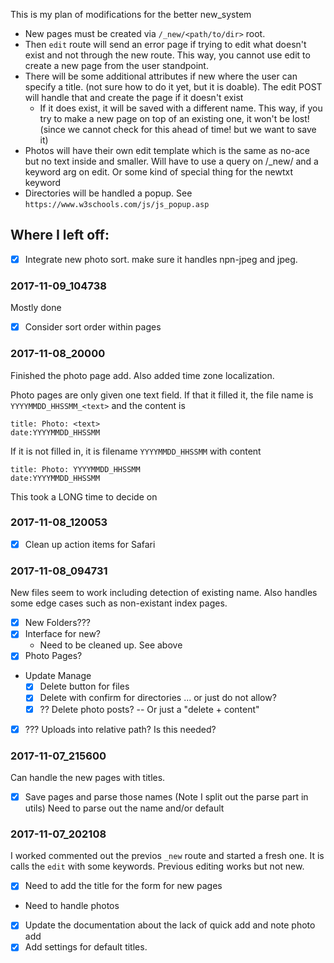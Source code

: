 This is my plan of modifications for the better new_system

* New pages must be created via `/_new/<path/to/dir>` root.
* Then `edit` route will send an error page if trying to edit what doesn't exist and not through the new route. This way, you cannot use edit to create a new page from the user standpoint.
* There will be some additional attributes if new where the user can specify a title. (not sure how to do it yet, but it is doable). The edit POST will handle that and create the page if it doesn't exist
    * If it does exist, it will be saved with a different name. This way, if you try to make a new page on top of an existing one, it won't be lost! (since we cannot check for this ahead of time! but we want to save it)
* Photos will have their own edit template which is the same as no-ace but no text inside and smaller. Will have to use a query on /_new/ and a keyword arg on edit. Or some kind of special thing for the newtxt keyword
* Directories will be handled  a popup. See `https://www.w3schools.com/js/js_popup.asp`



## Where I left off:

- [X] Integrate new photo sort. make sure it handles npn-jpeg and jpeg.

### 2017-11-09_104738

Mostly done

- [X] Consider sort order within pages

### 2017-11-08_20000

Finished the photo page add. Also added time zone localization.

Photo pages are only given one text field. If that it filled it, the file name is `YYYYMMDD_HHSSMM_<text>` and the content is

    title: Photo: <text>
    date:YYYYMMDD_HHSSMM

If it is not filled in, it is filename `YYYYMMDD_HHSSMM` with content

    title: Photo: YYYYMMDD_HHSSMM
    date:YYYYMMDD_HHSSMM

This took a LONG time to decide on

### 2017-11-08_120053

- [X] Clean up action items for Safari

### 2017-11-08_094731

New files seem to work including detection of existing name. Also handles some edge cases such as non-existant index pages.
- [X] New Folders???
- [X] Interface for new?
    * Need to be cleaned up. See above
- [X] Photo Pages?
- Update Manage
    - [X] Delete button for files
    - [X] Delete with confirm for directories ... or just do not allow?
    - [X] ?? Delete photo posts? -- Or just a "delete + content"
- [X] ??? Uploads into relative path? Is this needed?

### 2017-11-07_215600

Can handle the new  pages with titles.
- [X] Save pages and parse those names (Note I split out the parse part in utils) Need to parse out the name and/or default

### 2017-11-07_202108

I worked commented out the previos `_new` route and started a fresh one. It is calls the `edit` with some keywords. Previous editing works but not new.

- [X] Need to add the title for the form for new pages
- Need to handle photos
- [X] Update the documentation about the lack of quick add and note photo add
- [X] Add settings for default titles.
